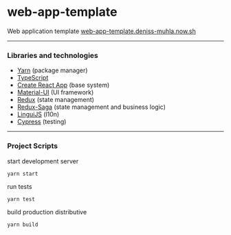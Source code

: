 # web-app-template

Web application template [web-app-template.deniss-muhla.now.sh](https://web-app-template.deniss-muhla.now.sh/)

---

### Libraries and technologies

-   [Yarn](https://yarnpkg.com/lang/en/) (package manager)
-   [TypeScript](http://www.typescriptlang.org/)
-   [Create React App](https://create-react-app.dev/) (base system)
-   [Material-UI](https://material-ui.com/) (UI framework)
-   [Redux](https://redux.js.org/) (state management)
-   [Redux-Saga](https://redux-saga.js.org/) (state management and business logic)
-   [LinguiJS](https://lingui.js.org/) (l10n)
-   [Cypress](https://www.cypress.io/) (testing)

---

### Project Scripts

start development server

```console
yarn start
```

run tests

```console
yarn test
```

build production distributive

```console
yarn build
```
